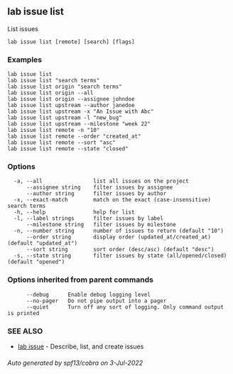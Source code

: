 ## lab issue list

List issues

```
lab issue list [remote] [search] [flags]
```

### Examples

```
lab issue list
lab issue list "search terms"
lab issue list origin "search terms"
lab issue list origin --all
lab issue list origin --assignee johndoe
lab issue list upstream --author janedoe
lab issue list upstream -x "An Issue with Abc"
lab issue list upstream -l "new_bug"
lab issue list upstream --milestone "week 22"
lab issue list remote -n "10"
lab issue list remote --order "created_at"
lab issue list remote --sort "asc"
lab issue list remote --state "closed"
```

### Options

```
  -a, --all                list all issues on the project
      --assignee string    filter issues by assignee
      --author string      filter issues by author
  -x, --exact-match        match on the exact (case-insensitive) search terms
  -h, --help               help for list
  -l, --label strings      filter issues by label
      --milestone string   filter issues by milestone
  -n, --number string      number of issues to return (default "10")
      --order string       display order (updated_at/created_at) (default "updated_at")
      --sort string        sort order (desc/asc) (default "desc")
  -s, --state string       filter issues by state (all/opened/closed) (default "opened")
```

### Options inherited from parent commands

```
      --debug      Enable debug logging level
      --no-pager   Do not pipe output into a pager
      --quiet      Turn off any sort of logging. Only command output is printed
```

### SEE ALSO

* [lab issue](lab_issue.md)	 - Describe, list, and create issues

###### Auto generated by spf13/cobra on 3-Jul-2022
